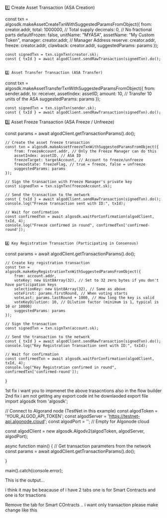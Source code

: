  
 
 1️⃣ Create Asset Transaction (ASA Creation)

 const txn = algosdk.makeAssetCreateTxnWithSuggestedParamsFromObject({
        from: creator.addr,
        total: 1000000, // Total supply
        decimals: 0, // No fractional parts
        defaultFrozen: false,
        unitName: "MYASA",
        assetName: "My Custom Token",
        manager: creator.addr, // Manager Address
        reserve: creator.addr,
        freeze: creator.addr,
        clawback: creator.addr,
        suggestedParams: params
    });

    const signedTxn = txn.signTxn(creator.sk);
    const { txId } = await algodClient.sendRawTransaction(signedTxn).do();


    2️⃣ Asset Transfer Transaction (ASA Transfer)
const txn = algosdk.makeAssetTransferTxnWithSuggestedParamsFromObject({
        from: sender.addr,
        to: receiver,
        assetIndex: assetID,
        amount: 10, // Transfer 10 units of the ASA
        suggestedParams: params
    });

    const signedTxn = txn.signTxn(sender.sk);
    const { txId } = await algodClient.sendRawTransaction(signedTxn).do();

3️⃣ Asset Freeze Transaction (ASA Freeze / Unfreeze)



const params = await algodClient.getTransactionParams().do();

    // Create the asset freeze transaction
    const txn = algosdk.makeAssetFreezeTxnWithSuggestedParamsFromObject({
        from: freezeAccount.addr, // Only the Freeze Manager can do this
        assetIndex: assetID, // ASA ID
        freezeTarget: targetAccount, // Account to freeze/unfreeze
        freezeState: freezeFlag, // true = freeze, false = unfreeze
        suggestedParams: params
    });

    // Sign the transaction with Freeze Manager's private key
    const signedTxn = txn.signTxn(freezeAccount.sk);

    // Send the transaction to the network
    const { txId } = await algodClient.sendRawTransaction(signedTxn).do();
    console.log("Freeze transaction sent with ID:", txId);

    // Wait for confirmation
    const confirmedTxn = await algosdk.waitForConfirmation(algodClient, txId, 4);
    console.log("Freeze confirmed in round", confirmedTxn['confirmed-round']);


    4️⃣ Key Registration Transaction (Participating in Consensus)
const params = await algodClient.getTransactionParams().do();

    // Create key registration transaction
    const txn = algosdk.makeKeyRegistrationTxnWithSuggestedParamsFromObject({
        from: account.addr,
        voteKey: new Uint8Array(32), // Set to 32 zero bytes if you don't have participation keys
        selectionKey: new Uint8Array(32), // Same as above
        voteFirst: params.firstRound, // When voting starts
        voteLast: params.lastRound + 1000, // How long the key is valid
        voteKeyDilution: 10, // Dilution factor (minimum is 1, typical is 10 or 10000)
        suggestedParams: params
    });

    // Sign the transaction
    const signedTxn = txn.signTxn(account.sk);

    // Send the transaction to the network
    const { txId } = await algodClient.sendRawTransaction(signedTxn).do();
    console.log("Key Registration Transaction sent with ID:", txId);

    // Wait for confirmation
    const confirmedTxn = await algosdk.waitForConfirmation(algodClient, txId, 4);
    console.log("Key Registration confirmed in round", confirmedTxn['confirmed-round']);
}




1st fix i want you to impmenet the above trasacntions also in the flow builder
2nd fix i am not getitng any export code int he downlaoded export file
import algosdk from 'algosdk';

// Connect to Algorand node (TestNet in this example)
const algodToken = 'YOUR_ALGOD_API_TOKEN';
const algodServer = 'https://testnet-api.algonode.cloud';
const algodPort = ''; // Empty for Algonode cloud

const algodClient = new algosdk.Algodv2(algodToken, algodServer, algodPort);


async function main() {
    // Get transaction parameters from the network
    const params = await algodClient.getTransactionParams().do();

}

main().catch(console.error);

This is the output...

i think it may be beacause of i have 2 tabs one is for Smart Contracts and one is for trsactions


Remove the tab for Smart COntracts .. i want only transaction please make change like this

